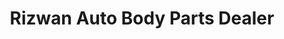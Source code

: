 ---
title: "Rizwan Auto Body Parts Dealer"
url: /hyderabad/rizwan-auto-body-parts-dealer/
shop: car repair
---